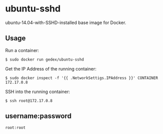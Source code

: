 ubuntu-sshd
===========

ubuntu-14.04-with-SSHD-installed base image for Docker.

## Usage

Run a container:

```
$ sudo docker run gedex/ubuntu-sshd
```

Get the IP Address of the running container:

```
$ sudo docker inspect -f '{{ .NetworkSettigs.IPAddress }}' CONTAINER
172.17.0.8
```

SSH into the running container:

```
$ ssh root@172.17.0.8
```

## username:password

`root:root`
